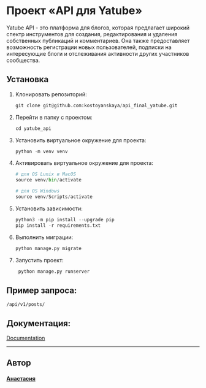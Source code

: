 # Проект «API для Yatube»
Yatube API - это  платформа для блогов, которая предлагает широкий спектр инструментов для создания, редактирования и удаления собственных публикаций и комментариев. Она также предоставляет возможность регистрации новых пользователей, подписки на интересующие блоги и отслеживания активности других участников сообщества.

## Установка

1. Клонировать репозиторий:

    ```python
    git clone git@github.com:kostoyanskaya/api_final_yatube.git
    ```

2. Перейти в папку с проектом:

    ```python
    cd yatube_api
    ```

3. Установить виртуальное окружение для проекта:

    ```python
    python -m venv venv
    ```

4. Активировать виртуальное окружение для проекта:

    ```python
    # для OS Lunix и MacOS
    source venv/bin/activate

    # для OS Windows
    source venv/Scripts/activate
    ```


5. Установить зависимости:

    ```python
    python3 -m pip install --upgrade pip
    pip install -r requirements.txt
    ```

6. Выполнить миграции:

    ```python
    python manage.py migrate
    ```

7. Запустить проект:
   ```python
    python manage.py runserver
    ```

## Пример запроса:
```
/api/v1/posts/
```

## Документация:
[Documentation](http://127.0.0.1:8000/redoc/)
***

## Автор
#### [Анастасия](https://github.com/kostoyanskaya/)